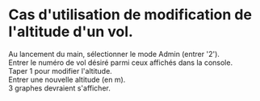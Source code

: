 # Cas d'utilisation de modification de l'altitude d'un vol.
Au lancement du main, sélectionner le mode Admin (entrer '2').  
Entrer le numéro de vol désiré parmi ceux affichés dans la console.  
Taper 1 pour modifier l'altitude.  
Entrer une nouvelle altitude (en m).  
3 graphes devraient s'afficher.
